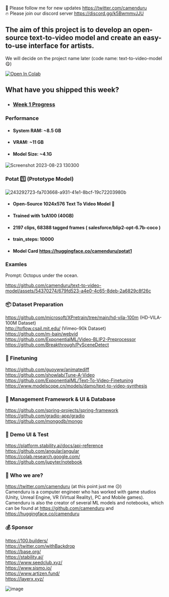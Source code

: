 🐣 Please follow me for new updates https://twitter.com/camenduru <br />
🔥 Please join our discord server https://discord.gg/k5BwmmvJJU <br />

## The aim of this project is to develop an open-source text-to-video model and create an easy-to-use interface for artists.
We will decide on the project name later (code name: text-to-video-model 😋)

[![Open In Colab](https://colab.research.google.com/assets/colab-badge.svg)](https://colab.research.google.com/github/camenduru/text-to-video-model/blob/main/test.ipynb)


## What have you shipped this week?
- ### [Week 1 Progress](WK1.md)

### Performance
- #### System RAM: ~8.5 GB
- #### VRAM: ~11 GB
- #### Model Size: ~4.1G
![Screenshot 2023-08-23 130300](https://github.com/camenduru/text-to-video-model/assets/54370274/20efb1d4-1b13-4e77-b64f-109704b43d23)

### Potat 1️⃣ (Prototype Model)
![243292723-fa703668-a931-41e1-8bcf-19c72203980b](https://github.com/camenduru/text-to-video-model/assets/54370274/3d6d0842-7d73-4a2e-bae1-428e12b4803c)

- #### Open-Source 1024x576 Text To Video Model 🥳
- #### Trained with 1xA100 (40GB)
- #### 2197 clips, 68388 tagged frames ( salesforce/blip2-opt-6.7b-coco )
- #### train_steps: 10000
- #### Model Card https://huggingface.co/camenduru/potat1

### Examles
Prompt: Octopus under the ocean.

https://github.com/camenduru/text-to-video-model/assets/54370274/679fd523-a4e0-4c65-8deb-2a6829c8f26c

### 📦 Dataset Preparation
https://github.com/microsoft/XPretrain/tree/main/hd-vila-100m (HD-VILA-100M Dataset) <br />
http://toflow.csail.mit.edu/ (Vimeo-90k Dataset) <br /> 
https://github.com/m-bain/webvid <br />
https://github.com/ExponentialML/Video-BLIP2-Preprocessor <br />
https://github.com/Breakthrough/PySceneDetect <br />

### 🍱 Finetuning
https://github.com/guoyww/animatediff <br />
https://github.com/showlab/Tune-A-Video <br />
https://github.com/ExponentialML/Text-To-Video-Finetuning <br />
https://www.modelscope.cn/models/damo/text-to-video-synthesis <br />

### 📅 Management Framework & UI & Database
https://github.com/spring-projects/spring-framework <br />
https://github.com/gradio-app/gradio <br /> 
https://github.com/mongodb/mongo <br />

### 🎴 Demo UI & Test
https://platform.stability.ai/docs/api-reference <br />
https://github.com/angular/angular <br />
https://colab.research.google.com/ <br />
https://github.com/jupyter/notebook <br />

### 🎎 Who we are?
https://twitter.com/camenduru (at this point just me 😥)  <br />
Camenduru is a computer engineer who has worked with game studios (Unity, Unreal Engine, VR (Virtual Reality), PC and Mobile games).  <br />
Camenduru is also the creator of several ML models and notebooks, which can be found at https://github.com/camenduru and https://huggingface.co/camenduru  <br />

### 💰 Sponsor
https://100.builders/ <br />
https://twitter.com/withBackdrop <br />
https://base.org/ <br />
https://stability.ai/ <br />
https://www.seedclub.xyz/ <br />
https://www.sismo.io/ <br />
https://www.artizen.fund/ <br />
https://layerx.xyz/ <br />

![image](https://github.com/camenduru/text-to-video-model/assets/54370274/32668c38-305f-4697-9c4b-17f9826fc25c)
